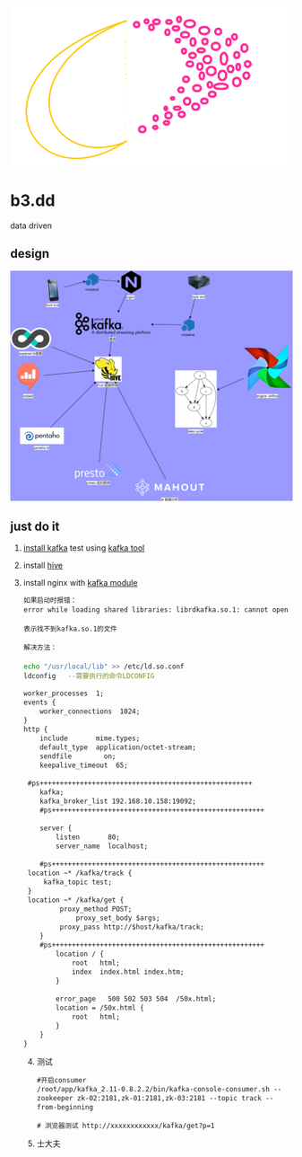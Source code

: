 <div align=center><img src="https://raw.githubusercontent.com/hyd-raiders/b3.dd/master/docs/logo.png"/></div>



# b3.dd

data driven


## design

![](./docs/dd.png)



## just do it

1.  [install kafka](https://github.com/apporoad/eploy/blob/master/docs/kafka.md)   test using [kafka tool](http://www.kafkatool.com/)
2.  install [hive](https://github.com/hyd-raiders/b2.xdo)

3. install  nginx with [kafka module](https://github.com/brg-liuwei/ngx_kafka_module)

   ```bash
   如果启动时报错：
   error while loading shared libraries: librdkafka.so.1: cannot open shared object file: No such file or directory
   
   表示找不到kafka.so.1的文件
   
   解决方法：
   
   echo "/usr/local/lib" >> /etc/ld.so.conf
   ldconfig   --需要执行的命令LDCONFIG
   ```

   ```nginx
   worker_processes  1;
   events {
       worker_connections  1024;
   }
   http {
       include       mime.types;
       default_type  application/octet-stream;
       sendfile        on;
       keepalive_timeout  65;
   
   	#ps+++++++++++++++++++++++++++++++++++++++++++++++++++++
       kafka;
       kafka_broker_list 192.168.10.158:19092;
       #ps+++++++++++++++++++++++++++++++++++++++++++++++++++++
       
       server {
           listen       80;
           server_name  localhost;
   
       #ps+++++++++++++++++++++++++++++++++++++++++++++++++++++
   	location ~* /kafka/track {
   		kafka_topic test;
   	}
   	location ~* /kafka/get {
       		proxy_method POST;
          		proxy_set_body $args;
       		proxy_pass http://$host/kafka/track;
       }
       #ps+++++++++++++++++++++++++++++++++++++++++++++++++++++
           location / {
               root   html;
               index  index.html index.htm;
           }
   
           error_page   500 502 503 504  /50x.html;
           location = /50x.html {
               root   html;
           }
       }
   }
   ```

   4. 测试

      ```
      #开启consumer
      /root/app/kafka_2.11-0.8.2.2/bin/kafka-console-consumer.sh --zookeeper zk-02:2181,zk-01:2181,zk-03:2181 --topic track --from-beginning
      
      # 浏览器测试 http://xxxxxxxxxxxx/kafka/get?p=1
      ```

   5. 士大夫

